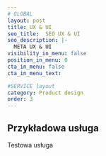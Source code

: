 ```yaml
---
# GLOBAL 
layout: post
title: UX & UI
seo_title:  SEO UX & UI
seo_description: |-
  META UX & UI
visibility_in_menu: false
position_in_menu: 0
cta_in_menu: false
cta_in_menu_text:

#SERVICE layout
category: Product design
order: 3
---
```

## Przykładowa usługa

Testowa usługa